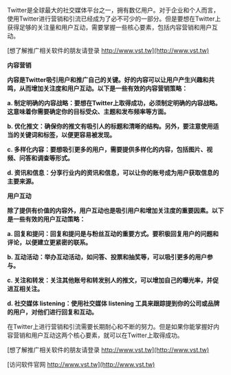 Twitter是全球最大的社交媒体平台之一，拥有数亿用户。对于企业和个人而言，使用Twitter进行营销和引流已经成为了必不可少的一部分。但是要想在Twitter上获得足够的关注量和用户互动，需要掌握一些核心要素，包括内容营销和用户互动。

[想了解推广相关软件的朋友请登录 http://www.vst.tw](http://www.vst.tw)

**内容营销**

**内容是Twitter吸引用户和推广自己的关键。好的内容可以让用户产生兴趣和共鸣，从而增加关注度和用户互动。以下是一些有效的内容营销策略：**

**a. 制定明确的内容战略：要想在Twitter上取得成功，必须制定明确的内容战略。这意味着你需要确定你的目标受众、主题和发布频率等方面。**

**b. 优化推文：确保你的推文有吸引人的标题和清晰的结构。另外，要注意使用适当的关键词和标签，以便更容易被发现。**

**c. 多样化内容：要想吸引更多的用户，需要提供多样化的内容，包括图片、视频、问答和调查等形式。**

**d. 资讯和信息：分享行业内的资讯和信息，可以让你的账号成为用户获取信息的主要来源。**

**用户互动**

**除了提供有价值的内容外，用户互动也是吸引用户和增加关注度的重要因素。以下是一些有效的用户互动策略：**

**a. 回复和提问：回复和提问是与粉丝互动的重要方式。要积极回复用户的问题和评论，以便建立更紧密的联系。**

**b. 互动活动：举办互动活动，如问答、投票和抽奖等，可以吸引更多的用户参与。**

**c. 关注和转发：关注其他账号和转发别人的推文，可以增加自己的曝光率，并促进互相关注。**

**d. 社交媒体 listening：使用社交媒体 listening 工具来跟踪提到你的公司或品牌的用户，对他们进行回复和互动。**

在Twitter上进行营销和引流需要长期耐心和不断的努力。但是如果你能掌握好内容营销和用户互动这两个核心要素，就可以在Twitter上取得成功。

[想了解推广相关软件的朋友请登录 http://www.vst.tw](http://www.vst.tw)


[访问软件官网 http://www.vst.tw](http://www.vst.tw)
